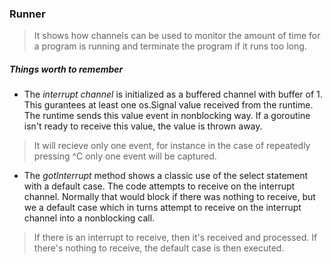 ### Runner

> It shows how channels can be used to monitor the amount of time for a program is running and terminate the program if it runs too long.

##### Things worth to remember
- The *interrupt channel* is initialized as a buffered channel with buffer of 1. This gurantees at least one os.Signal value
received from the runtime. The runtime sends this value event in nonblocking way. If a goroutine isn't ready to receive this value, the value is thrown away. 
> It will recieve only one event, for instance in the case of repeatedly pressing ^C only one event will be captured.

- The *gotInterrupt* method shows a classic use of the select statement with a default case. The code attempts to receive on the interrupt channel. Normally that would block if there was nothing to receive, but we a default case which in turns attempt to receive on the interrupt channel into a nonblocking call. 
> If there is an interrupt to receive, then it's received and processed. If there's nothing to receive, the default case is then executed.

